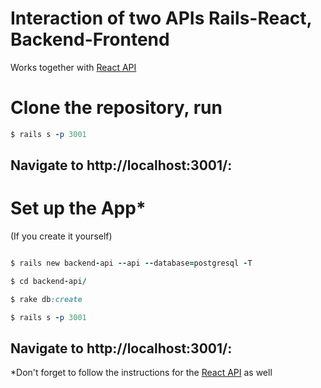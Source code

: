 #  Interaction of two APIs Rails-React, Backend-Frontend #
Works together with [React API]( https://github.com/HarshBarash/React_API_wRails_API )


#  Clone the repository, run #

```ruby
$ rails s -p 3001
```

## Navigate to http://localhost:3001/: ##

# Set up the App* #
(If you create it yourself)

```ruby

$ rails new backend-api --api --database=postgresql -T

$ cd backend-api/

$ rake db:create

$ rails s -p 3001
```
## Navigate to http://localhost:3001/: ##


*Don't forget to follow the instructions for the [React API]( https://github.com/HarshBarash/React_API_wRails_API ) as well
